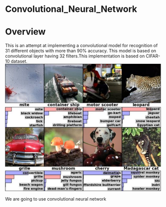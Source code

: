 # Convolutional_Neural_Network

# Overview

This is an attempt at implementing a convolutional model for recognition of 31 different objects with more than 90% accuracy. This model is based on convolutional layer having 32 filters.This implementation is based on CIFAR-10 dataset.
![alt text](https://github.com/singhcse/Convolutional_Neural_Network/blob/master/imagenet.jpg)

We are going to use convolutional neural network 


